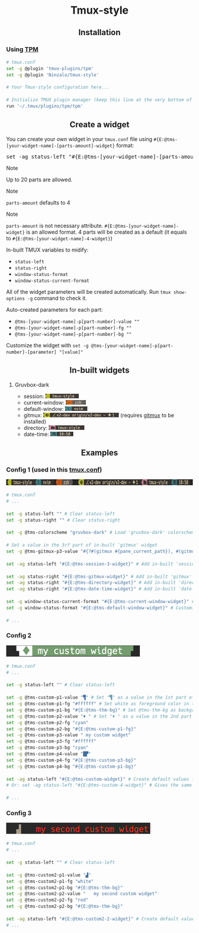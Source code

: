 <h1 align="center">Tmux-style</h1>
<h2 align="center">Installation</h2>
<h3>Using <a href='https://github.com/tmux-plugins/tpm'>TPM</a></h3>

```sh
# tmux.conf
set -g @plugin 'tmux-plugins/tpm'
set -g @plugin 'Ninzalo/tmux-style'

# Your Tmux-style configuration here...

# Initialize TMUX plugin manager (keep this line at the very bottom of tmux.conf)
run '~/.tmux/plugins/tpm/tpm'
```

<h2 align='center'>Create a widget</h2>
<p>You can create your own widget in your <code>tmux.conf</code> file using <code>#{E:@tms-[your-widget-name]-[parts-amount]-widget}</code> format:</p>
<pre>set -ag status-left "#{E:@tms-[your-widget-name]-[parts-amount]-widget}"</pre>

> [!NOTE]
> Up to 20 parts are allowed.

> [!NOTE]
> `parts-amount` defaults to 4

> [!NOTE]
> `parts-amount` is not necessary attribute. `#{E:@tms-[your-widget-name]-widget}` is an allowed format. 4 parts will be created as a default (it equals to `#{E:@tms-[your-widget-name]-4-widget}`)

<p>In-built TMUX variables to midify:</p>
<ul>
    <li><code>status-left</code></li>
    <li><code>status-right</code></li>
    <li><code>window-status-format</code></li>
    <li><code>window-status-current-format</code></li>
</ul>
<p>All of the widget parameters will be created automatically. Run <code>tmux show-options -g</code> command to check it.</p>
<p>Auto-created parameters for each part:</p>
<ul>
    <li><code>@tms-[your-widget-name]-p[part-number]-value ""</code></li>
    <li><code>@tms-[your-widget-name]-p[part-number]-fg ""</code></li>
    <li><code>@tms-[your-widget-name]-p[part-number]-bg ""</code></li>
</ul>
<p>Customize the widget with <code>set -g @tms-[your-widget-name]-p[part-number]-[parameter] "[value]"</code></p>

<h2 align="center">In-built widgets</h2>
<ol>
    <li>Gruvbox-dark</li>
    <ul>
        <li>session: <img src='./assets/session.png' height='12'/></li>
        <li>current-window: <img src='./assets/current-window.png' height='12'/></li>
        <li>default-window: <img src='./assets/default-window.png' height='12'/></li>
        <li>gitmux: <img src='./assets/gitmux.png' height='12'/> (requires <a href='https://github.com/arl/gitmux'>gitmux</a> to be installed)</li>
        <li>directory: <img src='./assets/directory.png' height='12'/></li>
        <li>date-time: <img src='./assets/date-time.png' height='12'/></li>
    </ul>
</ol>

<h2 align="center">Examples</h2>
<h3>Config 1 (used in this <a href='https://github.com/Ninzalo/dotfiles-tmux/blob/5a1c88f9f2cc05bcc50ca6963bc81588bcc0cfa1/tmux.conf#L84-L101'>tmux.conf</a>)</h3>
<img src='./assets/config1.png' height='16'/>

```sh
# tmux.conf
# ...

set -g status-left "" # Clear status-left
set -g status-right "" # Clear status-right

set -g @tms-colorscheme "gruvbox-dark" # Load 'gruvbox-dark' colorscheme [Default: gruvbox-dark]

# Set a value in the 3rf part of in-built 'gitmux' widget
set -g @tms-gitmux-p3-value "#{?#(gitmux #{pane_current_path}), #(gitmux -cfg $HOME/.config/gitmux/.gitmux.conf #{pane_current_path}),}"

set -ag status-left "#{E:@tms-session-3-widget}" # Add in-built 'session' widget to status-left with 3 parts

set -ag status-right "#{E:@tms-gitmux-widget}" # Add in-built 'gitmux' widget to status-right with default amount of parts (4)
set -ag status-right "#{E:@tms-directory-widget}" # Add in-built 'directory' widget to status-right with default amount of parts (4)
set -ag status-right "#{E:@tms-date-time-widget}" # Add in-built 'date-time' widget to status-right with default amount of parts (4)

set -g window-status-current-format "#{E:@tms-current-window-widget}" # Customize default TMUX current window widget with gruvbox-dark theme (contains 4 parts)
set -g window-status-format "#{E:@tms-default-window-widget}" # Customize default TMUX window widget with gruvbox-dark theme (contains 4 parts)

# ...
```

<h3>Config 2</h3>
<img src='./assets/config2.png' height='30'/>

```sh
# tmux.conf
# ...

set -g status-left "" # Clear status-left

set -g @tms-custom-p1-value "▜" # Set "▜" as a value in the 1st part of 'custom' widget
set -g @tms-custom-p1-fg "#ffffff" # Set white as foreground color in the 1st part of 'custom' widget
set -g @tms-custom-p1-bg "#{E:@tms-thm-bg}" # Set @tms-thm-bg as background color in the 1st part of 'custom' widget
set -g @tms-custom-p2-value "♦ " # Set "♦ " as a value in the 2nd part of 'custom' widget
set -g @tms-custom-p2-fg "cyan"
set -g @tms-custom-p2-bg "#{E:@tms-custom-p1-fg}"
set -g @tms-custom-p3-value " my custom widget"
set -g @tms-custom-p3-fg "#ffffff"
set -g @tms-custom-p3-bg "cyan"
set -g @tms-custom-p4-value "█▛"
set -g @tms-custom-p4-fg "#{E:@tms-custom-p3-bg}"
set -g @tms-custom-p4-bg "#{E:@tms-custom-p1-bg}"

set -ag status-left "#{E:@tms-custom-widget}" # Create default values for 'custom' widget with default amount of parts (4)
# Or: set -ag status-left "#{E:@tms-custom-4-widget}" # Gives the same result

# ...
```

<h3>Config 3</h3>
<img src='./assets/config3.png' height='30'/>

```sh
# tmux.conf
# ...

set -g status-left "" # Clear status-left

set -g @tms-custom2-p1-value "▟"
set -g @tms-custom2-p1-fg "white"
set -g @tms-custom2-p1-bg "#{E:@tms-thm-bg}"
set -g @tms-custom2-p2-value "   my second custom widget"
set -g @tms-custom2-p2-fg "red"
set -g @tms-custom2-p2-bg "#{E:@tms-thm-bg}"

set -ag status-left "#{E:@tms-custom2-2-widget}" # Create default values for 'custom2' widget with 2 parts
# ...
```

